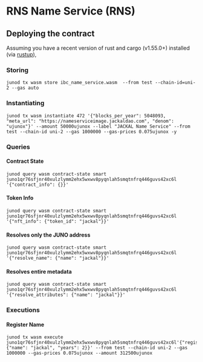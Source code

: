 # RNS Name Service (RNS)

## Deploying the contract

Assuming you have a recent version of rust and cargo (v1.55.0+) installed
(via [rustup](https://rustup.rs/)),

### Storing
```
junod tx wasm store ibc_name_service.wasm  --from test --chain-id=uni-2 --gas auto
```

### Instantiating
```
junod tx wasm instantiate 472 '{"blocks_per_year": 5048093, "meta_url": "https://nameserviceimage.jackaldao.com", "denom": "ujunox"}' --amount 50000ujunox --label "JACKAL Name Service" --from test --chain-id uni-2 --gas 1000000 --gas-prices 0.075ujunox -y
```

### Queries
#### Contract State
```
junod query wasm contract-state smart juno1qr76sfjnr40xulzlymm2ehx5wxwv8pyqnlah5smqtnfrq446guvs42xc6l '{"contract_info": {}}'
```
#### Token Info
```
junod query wasm contract-state smart juno1qr76sfjnr40xulzlymm2ehx5wxwv8pyqnlah5smqtnfrq446guvs42xc6l '{"nft_info": {"token_id": "jackal"}}'
```
#### Resolves only the JUNO address
```
junod query wasm contract-state smart juno1qr76sfjnr40xulzlymm2ehx5wxwv8pyqnlah5smqtnfrq446guvs42xc6l '{"resolve_name": {"name": "jackal"}}'
```
#### Resolves entire metadata
```
junod query wasm contract-state smart juno1qr76sfjnr40xulzlymm2ehx5wxwv8pyqnlah5smqtnfrq446guvs42xc6l '{"resolve_attributes": {"name": "jackal"}}'
```

### Executions
#### Register Name
```
junod tx wasm execute juno1qr76sfjnr40xulzlymm2ehx5wxwv8pyqnlah5smqtnfrq446guvs42xc6l'{"register_name": {"name": "jackal", "years": 2}}' --from test --chain-id uni-2 --gas 1000000 --gas-prices 0.075ujunox --amount 312500ujunox
```
